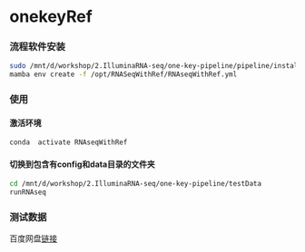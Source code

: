 # onekeyRef

### 流程软件安装
```bash
sudo /mnt/d/workshop/2.IlluminaRNA-seq/one-key-pipeline/pipeline/install
mamba env create -f /opt/RNASeqWithRef/RNAseqWithRef.yml
```

### 使用
#### 激活环境
```bash
conda  activate RNAseqWithRef
```
#### 切换到包含有config和data目录的文件夹
```bash
cd /mnt/d/workshop/2.IlluminaRNA-seq/one-key-pipeline/testData
runRNAseq
```

### 测试数据

百度网盘[链接](https://pan.baidu.com/s/1uwgKlS6JtNp8FqjF6E-ZZw?pwd=kjyt)


